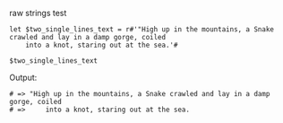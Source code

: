 raw strings test

```nu
let $two_single_lines_text = r#'"High up in the mountains, a Snake crawled and lay in a damp gorge, coiled
    into a knot, staring out at the sea.'#
```

```nu
$two_single_lines_text
```

Output:

```
# => "High up in the mountains, a Snake crawled and lay in a damp gorge, coiled
# =>     into a knot, staring out at the sea.
```
